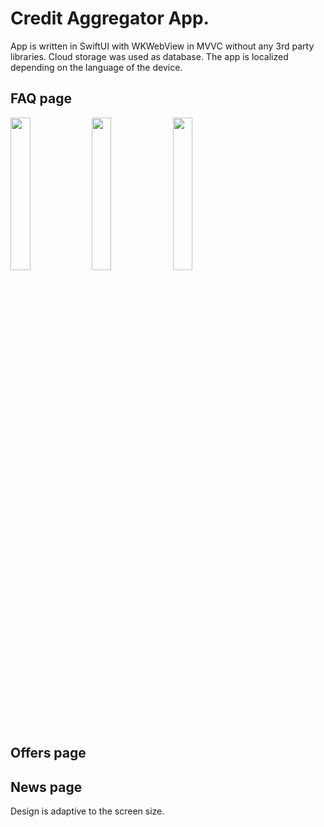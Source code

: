 # Credit Aggregator App.

App is written in SwiftUI with WKWebView in MVVC without any 3rd party libraries. Cloud storage was used as database. The app is localized depending on the language of the device.

## FAQ page
<div>
<img src="https://user-images.githubusercontent.com/31224828/203208054-8752cffb-d4ee-4782-9b39-797fb67129ae.png" width="25%"/>
<img src="https://user-images.githubusercontent.com/31224828/203208090-1a3fa989-feae-46c8-9195-9affbcc002e1.png" width="25%"/>
<img src="https://user-images.githubusercontent.com/31224828/203208117-e712ddc3-c31c-42f3-ac84-5f7b6f2d7621.png" width="25%"/>
</div>


## Offers page


## News page


Design is adaptive to the screen size. 
